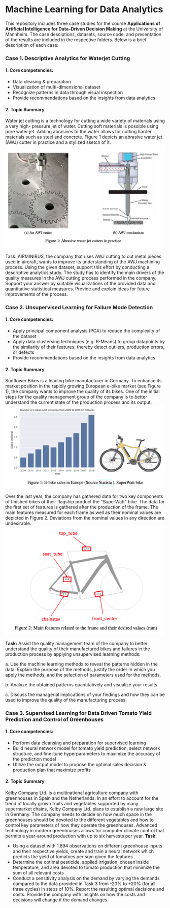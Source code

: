 # Machine Learning for Data Analytics
This repository includes three case studies for the course **Applications of Artificial Intelligence for Data-Driven Decision Making** at the University of Mannheim. The case desciptions, datasets, source code, and presentation of the results are included in the respective folders. Below is a brief description of each case:

### Case 1. Descriptive Analytics for Waterjet Cutting
#### 1. Core competencies:
- Data cleasing & preparation
- Visualization of multi-dimensional dataset 
- Recognize patterns in data through visual inspection
- Provide recommendations based on the insights from data analytics

#### 2. Topic Summary
Water jet cutting is a technology for cutting a wide variety of materials using a very high- pressure jet of water. Cutting soft materials is possible using pure water jet. Adding abrasives to the water allows for cutting harder materials such as steel and concrete. Figure 1 depicts an abrasive water jet (AWJ) cutter in practice and a stylized sketch of it.
<img src="https://github.com/sonpnt/Machine-Learning-for-Analytics/blob/main/Descriptive%20analytics%20for%20waterjet%20cutting/descriptive_waterjet.png" width="600" />

Task: AIRMINIBUS, the company that uses AWJ cutting to cut metal pieces used in aircraft, wants to improve its understanding of the AWJ machining process. 
Using the given dataset, support this effort by conducting a descriptive analytics study. The study has to identify the main drivers of the quality measures in the AWJ cutting process performed in the company. Support your answer by suitable visualizations of the provided data and quantitative statistical measures. Provide and explain ideas for future improvements of the process.


### Case 2. Unsupervised Learning for Failure Mode Detection
#### 1. Core competencies:
- Apply principal component analysis (PCA) to reduce the complexity of the dataset
- Apply data clustersing techniques (e.g. K-Means) to group datapoints by the similarity of their features; thereby detect outliers, production errors, or defects
- Provide recommendations based on the insights from data analytics

#### 2. Topic Summary
Sunflower Bikes is a leading bike manufacturer in Germany. To enhance its market position in the rapidly growing European e-bike market (see Figure 1), the company wants to improve the quality of its bikes. One of the initial steps for the quality management group of the company is to better understand the current state of the production process and its output.
<img src="https://github.com/sonpnt/Machine-Learning-for-Analytics/blob/main/Unsupervised%20learning%20for%20failure%20mode%20detection/unsupervised_statista.png" width="600" />

Over the last year, the company has gathered data for two key components of finished bikes of their flagship product the “SuperWatt” bike. The data for the first set of features is gathered after the production of the frame. The main features measured for each frame as well as their nominal values are depicted in Figure 2. Deviations from the nominal values in any direction are undesirable.
<img src="https://github.com/sonpnt/Machine-Learning-for-Analytics/blob/main/Unsupervised%20learning%20for%20failure%20mode%20detection/unsupervised_bike.png" width="600" />

**Task:** Assist the quality management team of the company to better understand the quality of their manufactured bikes and failures in the production process by applying unsupervised learning methods:

a. Use the machine learning methods to reveal the patterns hidden in the data. Explain the purpose of the methods, justify the order in which you apply the methods, and the selection of parameters used for the methods.

b. Analyze the obtained patterns quantitatively and visualize your results.

c. Discuss the managerial implications of your findings and how they can be used to improve the quality of the manufacturing process.


### Case 3. Supervised Learning for Data Driven Tomato Yield Prediction and Control of Greenhouses
#### 1. Core competencies:
- Perform data cleansing and preparation for supervised learning
- Build neural network model for tomato yield prediction, select network structure, and fine-tune hyperparameters to maximize the accuracy of the prediction model
- Utilize the output model to propose the optimal sales decision & production plan that maximize profits

#### 2. Topic Summary
Kelby Company Ltd. is a multinational agriculture company with greenhouses in Spain and the Netherlands. In an effort to account for the trend of locally grown fruits and vegetables supported by many supermarket chains, Kelby Company Ltd. plans to establish a new large site in Germany. The company needs to decide on how much space in the greenhouses should be devoted to the different vegetables and how to control key parameters of how they operate the greenhouses. Advanced technology in modern greenhouses allows for computer climate control that permits a year-around production with up to six harvests per year.
**Task:**
- Using a dataset with 1,894 observations on different greenhouse inputs and their respective yields, create and train a neural network which predicts the yield of tomatoes per sqm given the features
- Determine the optimal pesticide, applied irrigation, chosen inside temperature, and area devoted to tomato production that minimize the sum of all relevant costs
- Conduct a sensitivity analysis on the demand by varying the demands compared to the data provided in Task 3 from -20% to +20% (for all three cycles) in steps of 10%. Report the resulting optimal decisions and costs. Provide the company with insights on how the costs and decisions will change if the demand changes.
